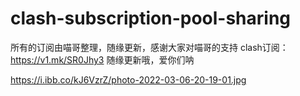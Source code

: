 # clash-subscription-pool-sharing
所有的订阅由喵哥整理，随缘更新，感谢大家对喵哥的支持
clash订阅：https://v1.mk/SR0Jhy3
随缘更新哦，爱你们呐

https://i.ibb.co/kJ6VzrZ/photo-2022-03-06-20-19-01.jpg

